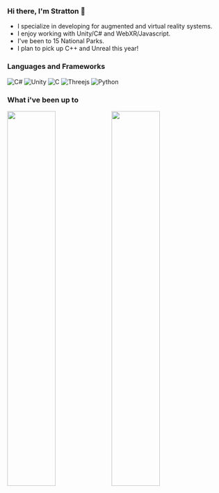 ### Hi there, I'm Stratton 👋
- I specialize in developing for augmented and virtual reality systems.
- I enjoy working with Unity/C# and WebXR/Javascript.
- I've been to 15 National Parks.
- I plan to pick up C++ and Unreal this year!

### Languages and Frameworks
![C#](https://img.shields.io/badge/c%23-%23239120.svg?style=for-the-badge&logo=c-sharp&logoColor=white)
![Unity](https://img.shields.io/badge/unity-%23000000.svg?style=for-the-badge&logo=unity&logoColor=white)
![C](https://img.shields.io/badge/c-%2300599C.svg?style=for-the-badge&logo=c&logoColor=white)
![Threejs](https://img.shields.io/badge/threejs-black?style=for-the-badge&logo=three.js&logoColor=white)
![Python](https://img.shields.io/badge/python-3670A0?style=for-the-badge&logo=python&logoColor=ffdd54)

### What i've been up to
<img align="left" width="47%" src="https://github-readme-stats.vercel.app/api/top-langs/?username=szbrooks2017&langs_count=6&layout=compact&title_color=abd200&text_color=68b587&bg_color=0a0f0b" />
<img align="left" width="47%" src="https://github-readme-stats.vercel.app/api?username=szbrooks2017&show_icons=true&theme=merko" />

